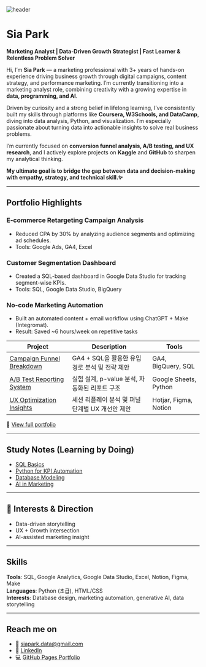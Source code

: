 ![header](https://capsule-render.vercel.app/api?type=waving&color=100:fd88a1,100:fb7ad3&height=250&section=header&text=Sia%20Park&fontSize=90&fontColor=FFFFFF&fontAlign=75&fontAlignY=35&desc=Learning%20is%20my%20language,%20and%20growth%20is%20my%20story✨&descAlign=70&descAlignY=52)
# Sia Park
**Marketing Analyst | Data-Driven Growth Strategist | Fast Learner & Relentless Problem Solver**

Hi, I’m **Sia Park** — a marketing professional with 3+ years of hands-on experience driving business growth through digital campaigns, content strategy, and performance marketing. I’m currently transitioning into a marketing analyst role, combining creativity with a growing expertise in **data, programming, and AI**.

Driven by curiosity and a strong belief in lifelong learning, I’ve consistently built my skills through platforms like **Coursera, W3Schools, and DataCamp**, diving into data analysis, Python, and visualization. I’m especially passionate about turning data into actionable insights to solve real business problems.

I’m currently focused on **conversion funnel analysis, A/B testing, and UX research**, and I actively explore projects on **Kaggle** and **GitHub** to sharpen my analytical thinking. 

**My ultimate goal is to bridge the gap between data and decision-making with empathy, strategy, and technical skill.✨**

---

## Portfolio Highlights

### E-commerce Retargeting Campaign Analysis
- Reduced CPA by 30% by analyzing audience segments and optimizing ad schedules.
- Tools: Google Ads, GA4, Excel

### Customer Segmentation Dashboard
- Created a SQL-based dashboard in Google Data Studio for tracking segment-wise KPIs.
- Tools: SQL, Google Data Studio, BigQuery

### No-code Marketing Automation
- Built an automated content + email workflow using ChatGPT + Make (Integromat).
- Result: Saved ~6 hours/week on repetitive tasks

| Project | Description | Tools |
|--------|-------------|-------|
| [Campaign Funnel Breakdown](link) | GA4 + SQL을 활용한 유입경로 분석 및 전략 제안 | GA4, BigQuery, SQL |
| [A/B Test Reporting System](link) | 실험 설계, p-value 분석, 자동화된 리포트 구조 | Google Sheets, Python |
| [UX Optimization Insights](link) | 세션 리플레이 분석 및 퍼널 단계별 UX 개선안 제안 | Hotjar, Figma, Notion |

🔗 [View full portfolio](https://siaportfolio.github.io/my-portfolio/)  <!-- GitHub Pages 주소로 교체 -->

---

## Study Notes (Learning by Doing)
- [SQL Basics](./study/SQL_Basics.md)
- [Python for KPI Automation](./study/Python_KPI_Automation.md)
- [Database Modeling](./study/DB_Modeling.md)
- [AI in Marketing](./study/AI_Marketing.md)

---
## 🧠 Interests & Direction

- Data-driven storytelling  
- UX + Growth intersection  
- AI-assisted marketing insight

---

## Skills

**Tools**: SQL, Google Analytics, Google Data Studio, Excel, Notion, Figma, Make  
**Languages**: Python (초급), HTML/CSS  
**Interests**: Database design, marketing automation, generative AI, data storytelling

---

## Reach me on

- 💌 siapark.data@gmail.com  
- 🔗 [LinkedIn](https://linkedin.com/in/siaportfolio)  
- 💻 [GitHub Pages Portfolio](https://siaportfolio.github.io/my-portfolio/)


